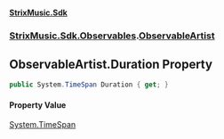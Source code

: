 #### [StrixMusic.Sdk](./index.md 'index')
### [StrixMusic.Sdk.Observables](./StrixMusic-Sdk-Observables.md 'StrixMusic.Sdk.Observables').[ObservableArtist](./StrixMusic-Sdk-Observables-ObservableArtist.md 'StrixMusic.Sdk.Observables.ObservableArtist')
## ObservableArtist.Duration Property
```csharp
public System.TimeSpan Duration { get; }
```
#### Property Value
[System.TimeSpan](https://docs.microsoft.com/en-us/dotnet/api/System.TimeSpan 'System.TimeSpan')  
